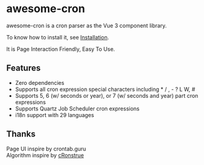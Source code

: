 # awesome-cron

awesome-cron is a cron parser as the Vue 3 component library.

To know how to install it, see [Installation](./packages/components//README.md).

It is Page Interaction Friendly, Easy To Use.

## Features

- Zero dependencies
- Supports all cron expression special characters including * / , - ? L W, #
- Supports 5, 6 (w/ seconds or year), or 7 (w/ seconds and year) part cron expressions
- Supports Quartz Job Scheduler cron expressions
- i18n support with 29 languages

## Thanks
Page UI inspire by crontab.guru  
Algorithm inspire by [cRonstrue](https://github.com/yongchin0821/cRonstrue)